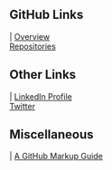 ## GitHub Links
|
[Overview](https://github.com/ismccarthy)
<br>
[Repositories](https://github.com/ismccarthy?tab=repositories)
<br>
## Other Links
|
[LinkedIn Profile](https://www.linkedin.com/in/ismccarthy/)
<br>
[Twitter](https://twitter.com/iansmccarthy)
<br>
## Miscellaneous
|
[A GitHub Markup Guide](https://guides.github.com/features/mastering-markdown/)
